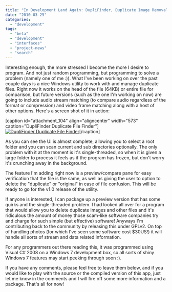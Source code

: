 ```yaml
---
title: "In Development Land Again: DupliFinder, Duplicate Image Removal"
date: "2010-03-25"
categories: 
  - "development"
tags: 
  - "beta"
  - "development"
  - "interfaces"
  - "project-news"
  - "search"
---
```


Interesting enough, the more stressed I become the more I desire to program. And not just random programming, but programming to solve a problem (namely one of me :)). What I've been working on over the past couple days is a nice Windows utility to work with and manage duplicate files. Right now it works on the head of the file (64KB) or entire file for comparison, but future versions (such as the one I'm working on now) are going to include audio stream matching (to compare audio regardless of the format or compression) and video frame matching along with a host of other options. Here's a screen shot of it in action:

\[caption id="attachment\_104" align="aligncenter" width="573" caption="DupliFinder Duplicate File Finder"\][![DupliFinder Duplicate File Finder](images/UI-feature-complete-1024x623.png "UI-feature-complete")](http://deanpearce.net/wp-content/uploads/2010/03/UI-feature-complete.png)\[/caption\]

As you can see the UI is almost complete, allowing you to select a root folder and you can scan current and sub directories optionally. The only problem with it at the moment is it's single-threaded, so when it is given a large folder to process it feels as if the program has frozen, but don't worry it's crunching away in the background.

The feature I'm adding right now is a preview/compare pane for easy verification that the file is the same, as well as giving the user to option to delete the "duplicate" or "original" in case of file confusion. This will be ready to go for the v1.0 release of the utility.

If anyone is interested, I can package up a preview version that has some quirks and the single-threaded problem. I had looked all over for a program that would allow you to delete duplicate images and other files and it's ridiculous the amount of money those scam-like software companies try and charge for such simple (but effective) software! Anyways I'm contributing back to the community by releasing this under GPLv2. On top of handling photos (for which I've seen some software cost $30US!) it will handle all sorts of stream and data related information.

For any programmers out there reading this, it was programmed using Visual C# 2008 on a Windows 7 development box, so all sorts of shiny Windows 7 features may start peeking through soon :).

If you have any comments, please feel free to leave them below, and if you would like to play with the source or the compiled version of this app, just let me know in the comments and I will fire off some more information and a package. That's all for now!
